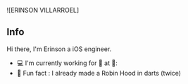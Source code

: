 ![ERINSON VILLARROEL]

## Info

Hi there, I'm Erinson a iOS engineer.

- :computer: I'm currently working for :whale:  at 🏢: 
- :dart: Fun fact : I already made a Robin Hood in darts (twice)

